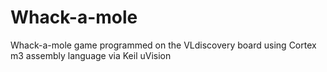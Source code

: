# Whack-a-mole
Whack-a-mole game programmed on the VLdiscovery board using Cortex m3 assembly language via Keil uVision
